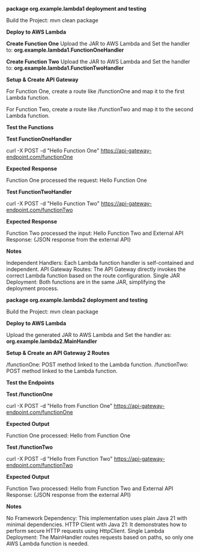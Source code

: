 **package org.example.lambda1 deployment and testing**

Build the Project: mvn clean package

**Deploy to AWS Lambda**

**Create Function One** Upload the JAR to AWS Lambda and Set the handler to: **org.example.lambda1.FunctionOneHandler**

**Create Function Two** Upload the JAR to AWS Lambda and Set the handler to: **org.example.lambda1.FunctionTwoHandler**

**Setup & Create API Gateway**

For Function One, create a route like /functionOne and map it to the first Lambda function.

For Function Two, create a route like /functionTwo and map it to the second Lambda function.

**Test the Functions**

**Test FunctionOneHandler**

curl -X POST -d "Hello Function One" https://api-gateway-endpoint.com/functionOne

**Expected Response**

Function One processed the request: Hello Function One

**Test FunctionTwoHandler**

curl -X POST -d "Hello Function Two" https://api-gateway-endpoint.com/functionTwo

**Expected Response**

Function Two processed the input: Hello Function Two and External API Response: {JSON response from the external API}

**Notes**

Independent Handlers: Each Lambda function handler is self-contained and independent.
API Gateway Routes: The API Gateway directly invokes the correct Lambda function based on the route configuration.
Single JAR Deployment: Both functions are in the same JAR, simplifying the deployment process.


**package org.example.lambda2 deployment and testing**

Build the Project: mvn clean package

**Deploy to AWS Lambda**

Upload the generated JAR to AWS Lambda and Set the handler as: **org.example.lambda2.MainHandler**

**Setup & Create an API Gateway 2 Routes**

/functionOne: POST method linked to the Lambda function.
/functionTwo: POST method linked to the Lambda function.

**Test the Endpoints**

**Test /functionOne**

curl -X POST -d "Hello from Function One" https://api-gateway-endpoint.com/functionOne

**Expected Output**

Function One processed: Hello from Function One

**Test /functionTwo** 

curl -X POST -d "Hello from Function Two" https://api-gateway-endpoint.com/functionTwo

**Expected Output**

Function Two processed: Hello from Function Two and External API Response: {JSON response from the external API}

**Notes**

No Framework Dependency: This implementation uses plain Java 21 with minimal dependencies.
HTTP Client with Java 21: It demonstrates how to perform secure HTTP requests using HttpClient.
Single Lambda Deployment: The MainHandler routes requests based on paths, so only one AWS Lambda function is needed.












